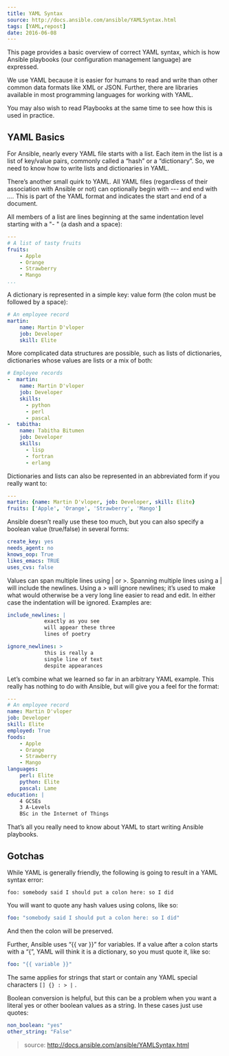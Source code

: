 ```yaml
---
title: YAML Syntax
source: http://docs.ansible.com/ansible/YAMLSyntax.html
tags: [YAML,repost]
date: 2016-06-08
---
```


This page provides a basic overview of correct YAML syntax, which is how Ansible playbooks (our configuration management language) are expressed.

We use YAML because it is easier for humans to read and write than other common data formats like XML or JSON. Further, there are libraries available in most programming languages for working with YAML.

You may also wish to read Playbooks at the same time to see how this is used in practice.

<!--more-->

## YAML Basics
For Ansible, nearly every YAML file starts with a list. Each item in the list is a list of key/value pairs, commonly called a “hash” or a “dictionary”. So, we need to know how to write lists and dictionaries in YAML.

There’s another small quirk to YAML. All YAML files (regardless of their association with Ansible or not) can optionally begin with --- and end with *....* This is part of the YAML format and indicates the start and end of a document.

All members of a list are lines beginning at the same indentation level starting with a "- " (a dash and a space):

```yaml
---
# A list of tasty fruits
fruits:
    - Apple
    - Orange
    - Strawberry
    - Mango
...
```

A dictionary is represented in a simple key: value form (the colon must be followed by a space):

```yaml
# An employee record
martin:
    name: Martin D'vloper
    job: Developer
    skill: Elite
```

More complicated data structures are possible, such as lists of dictionaries, dictionaries whose values are lists or a mix of both:

```yaml
# Employee records
-  martin:
    name: Martin D'vloper
    job: Developer
    skills:
      - python
      - perl
      - pascal
-  tabitha:
    name: Tabitha Bitumen
    job: Developer
    skills:
      - lisp
      - fortran
      - erlang
```

Dictionaries and lists can also be represented in an abbreviated form if you really want to:

```yaml
---
martin: {name: Martin D'vloper, job: Developer, skill: Elite}
fruits: ['Apple', 'Orange', 'Strawberry', 'Mango']
```

Ansible doesn’t really use these too much, but you can also specify a boolean value (true/false) in several forms:

```yaml
create_key: yes
needs_agent: no
knows_oop: True
likes_emacs: TRUE
uses_cvs: false
```

Values can span multiple lines using | or >. Spanning multiple lines using a | will include the newlines. Using a > will ignore newlines; it’s used to make what would otherwise be a very long line easier to read and edit. In either case the indentation will be ignored. Examples are:

```yaml
include_newlines: |
            exactly as you see
            will appear these three
            lines of poetry

ignore_newlines: >
            this is really a
            single line of text
            despite appearances
```

Let’s combine what we learned so far in an arbitrary YAML example. This really has nothing to do with Ansible, but will give you a feel for the format:

```yaml
---
# An employee record
name: Martin D'vloper
job: Developer
skill: Elite
employed: True
foods:
    - Apple
    - Orange
    - Strawberry
    - Mango
languages:
    perl: Elite
    python: Elite
    pascal: Lame
education: |
    4 GCSEs
    3 A-Levels
    BSc in the Internet of Things
```

That’s all you really need to know about YAML to start writing Ansible playbooks.

## Gotchas
While YAML is generally friendly, the following is going to result in a YAML syntax error:

```
foo: somebody said I should put a colon here: so I did
```

You will want to quote any hash values using colons, like so:

```yaml
foo: "somebody said I should put a colon here: so I did"
```

And then the colon will be preserved.

Further, Ansible uses “{{ var }}” for variables. If a value after a colon starts with a “{”, YAML will think it is a dictionary, so you must quote it, like so:

```yaml
foo: "{{ variable }}"
```

The same applies for strings that start or contain any YAML special characters `` [] {} : > | `` .

Boolean conversion is helpful, but this can be a problem when you want a literal yes or other boolean values as a string. In these cases just use quotes:

```yaml
non_boolean: "yes"
other_string: "False"
```

> source: http://docs.ansible.com/ansible/YAMLSyntax.html